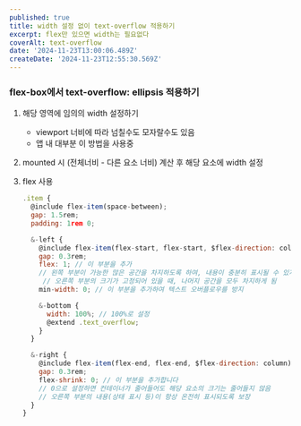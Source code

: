 ```yaml
---
published: true
title: width 설정 없이 text-overflow 적용하기
excerpt: flex만 있으면 width는 필요없다
coverAlt: text-overflow
date: '2024-11-23T13:00:06.489Z'
createDate: '2024-11-23T12:55:30.569Z'
---
```


### flex-box에서 text-overflow: ellipsis 적용하기

1. 해당 영역에 임의의 width 설정하기
   - viewport 너비에 따라 넘칠수도 모자랄수도 있음
   - 앱 내 대부분 이 방법을 사용중
2. mounted 시 (전체너비 - 다른 요소 너비) 계산 후 해당 요소에 width 설정
3. flex 사용

   ```jsx
   .item {
     @include flex-item(space-between);
     gap: 1.5rem;
     padding: 1rem 0;

     &-left {
       @include flex-item(flex-start, flex-start, $flex-direction: column);
       gap: 0.3rem;
       flex: 1; // 이 부분을 추가
       // 왼쪽 부분이 가능한 많은 공간을 차지하도록 하여, 내용이 충분히 표시될 수 있게 함
   		// 오른쪽 부분의 크기가 고정되어 있을 때, 나머지 공간을 모두 차지하게 됨
       min-width: 0; // 이 부분을 추가하여 텍스트 오버플로우를 방지

       &-bottom {
         width: 100%; // 100%로 설정
         @extend .text_overflow;
       }
     }

     &-right {
       @include flex-item(flex-end, flex-end, $flex-direction: column);
       gap: 0.3rem;
       flex-shrink: 0; // 이 부분을 추가합니다
       // 0으로 설정하면 컨테이너가 줄어들어도 해당 요소의 크기는 줄어들지 않음
       // 오른쪽 부분의 내용(상태 표시 등)이 항상 온전히 표시되도록 보장
     }
   }
   ```
